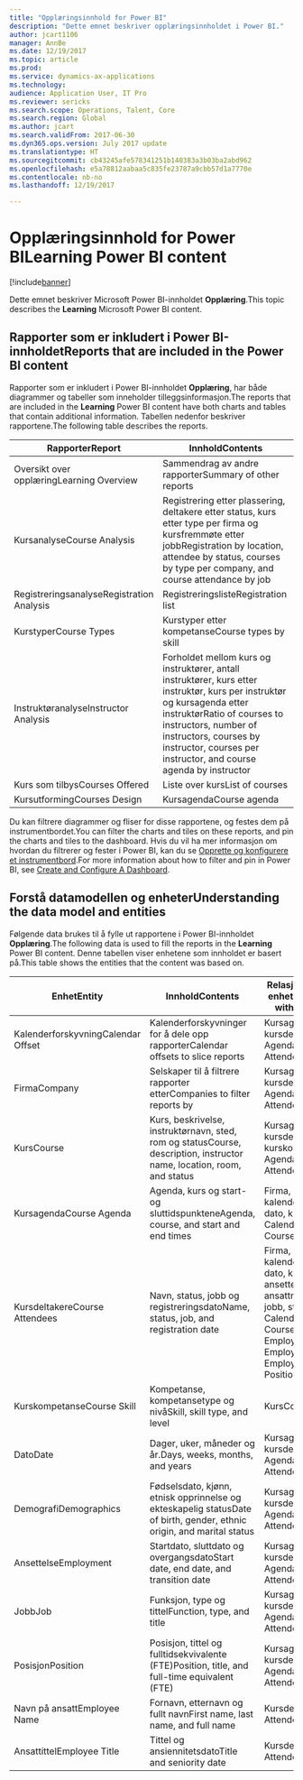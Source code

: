 ```yaml
---
title: "Opplæringsinnhold for Power BI"
description: "Dette emnet beskriver opplæringsinnholdet i Power BI."
author: jcart1106
manager: AnnBe
ms.date: 12/19/2017
ms.topic: article
ms.prod: 
ms.service: dynamics-ax-applications
ms.technology: 
audience: Application User, IT Pro
ms.reviewer: sericks
ms.search.scope: Operations, Talent, Core
ms.search.region: Global
ms.author: jcart
ms.search.validFrom: 2017-06-30
ms.dyn365.ops.version: July 2017 update
ms.translationtype: HT
ms.sourcegitcommit: cb43245afe578341251b140383a3b03ba2abd962
ms.openlocfilehash: e5a78812aabaa5c835fe23787a9cbb57d1a7770e
ms.contentlocale: nb-no
ms.lasthandoff: 12/19/2017

---
```


# <a name="learning-power-bi-content"></a><span data-ttu-id="28c94-103">Opplæringsinnhold for Power BI</span><span class="sxs-lookup"><span data-stu-id="28c94-103">Learning Power BI content</span></span>

[!include[banner](../includes/banner.md)]

<span data-ttu-id="28c94-104">Dette emnet beskriver Microsoft Power BI-innholdet **Opplæring**.</span><span class="sxs-lookup"><span data-stu-id="28c94-104">This topic describes the **Learning** Microsoft Power BI content.</span></span>

## <a name="reports-that-are-included-in-the-power-bi-content"></a><span data-ttu-id="28c94-105">Rapporter som er inkludert i Power BI-innholdet</span><span class="sxs-lookup"><span data-stu-id="28c94-105">Reports that are included in the Power BI content</span></span>

<span data-ttu-id="28c94-106">Rapporter som er inkludert i Power BI-innholdet **Opplæring**, har både diagrammer og tabeller som inneholder tilleggsinformasjon.</span><span class="sxs-lookup"><span data-stu-id="28c94-106">The reports that are included in the **Learning** Power BI content have both charts and tables that contain additional information.</span></span> <span data-ttu-id="28c94-107">Tabellen nedenfor beskriver rapportene.</span><span class="sxs-lookup"><span data-stu-id="28c94-107">The following table describes the reports.</span></span>

| <span data-ttu-id="28c94-108">Rapporter</span><span class="sxs-lookup"><span data-stu-id="28c94-108">Report</span></span>                | <span data-ttu-id="28c94-109">Innhold</span><span class="sxs-lookup"><span data-stu-id="28c94-109">Contents</span></span> |
|-----------------------|----------|
| <span data-ttu-id="28c94-110">Oversikt over opplæring</span><span class="sxs-lookup"><span data-stu-id="28c94-110">Learning Overview</span></span>     | <span data-ttu-id="28c94-111">Sammendrag av andre rapporter</span><span class="sxs-lookup"><span data-stu-id="28c94-111">Summary of other reports</span></span> |
| <span data-ttu-id="28c94-112">Kursanalyse</span><span class="sxs-lookup"><span data-stu-id="28c94-112">Course Analysis</span></span>       | <span data-ttu-id="28c94-113">Registrering etter plassering, deltakere etter status, kurs etter type per firma og kursfremmøte etter jobb</span><span class="sxs-lookup"><span data-stu-id="28c94-113">Registration by location, attendee by status, courses by type per company, and course attendance by job</span></span> |
| <span data-ttu-id="28c94-114">Registreringsanalyse</span><span class="sxs-lookup"><span data-stu-id="28c94-114">Registration Analysis</span></span> | <span data-ttu-id="28c94-115">Registreringsliste</span><span class="sxs-lookup"><span data-stu-id="28c94-115">Registration list</span></span> |
| <span data-ttu-id="28c94-116">Kurstyper</span><span class="sxs-lookup"><span data-stu-id="28c94-116">Course Types</span></span>          | <span data-ttu-id="28c94-117">Kurstyper etter kompetanse</span><span class="sxs-lookup"><span data-stu-id="28c94-117">Course types by skill</span></span> |
| <span data-ttu-id="28c94-118">Instruktøranalyse</span><span class="sxs-lookup"><span data-stu-id="28c94-118">Instructor Analysis</span></span>   | <span data-ttu-id="28c94-119">Forholdet mellom kurs og instruktører, antall instruktører, kurs etter instruktør, kurs per instruktør og kursagenda etter instruktør</span><span class="sxs-lookup"><span data-stu-id="28c94-119">Ratio of courses to instructors, number of instructors, courses by instructor, courses per instructor, and course agenda by instructor</span></span> |
| <span data-ttu-id="28c94-120">Kurs som tilbys</span><span class="sxs-lookup"><span data-stu-id="28c94-120">Courses Offered</span></span>       | <span data-ttu-id="28c94-121">Liste over kurs</span><span class="sxs-lookup"><span data-stu-id="28c94-121">List of courses</span></span> |
| <span data-ttu-id="28c94-122">Kursutforming</span><span class="sxs-lookup"><span data-stu-id="28c94-122">Courses Design</span></span>        | <span data-ttu-id="28c94-123">Kursagenda</span><span class="sxs-lookup"><span data-stu-id="28c94-123">Course agenda</span></span> |

<span data-ttu-id="28c94-124">Du kan filtrere diagrammer og fliser for disse rapportene, og festes dem på instrumentbordet.</span><span class="sxs-lookup"><span data-stu-id="28c94-124">You can filter the charts and tiles on these reports, and pin the charts and tiles to the dashboard.</span></span> <span data-ttu-id="28c94-125">Hvis du vil ha mer informasjon om hvordan du filtrerer og fester i Power BI, kan du se [Opprette og konfigurere et instrumentbord](https://powerbi.microsoft.com/en-us/guided-learning/powerbi-learning-4-2-create-configure-dashboards).</span><span class="sxs-lookup"><span data-stu-id="28c94-125">For more information about how to filter and pin in Power BI, see [Create and Configure A Dashboard](https://powerbi.microsoft.com/en-us/guided-learning/powerbi-learning-4-2-create-configure-dashboards).</span></span>

## <a name="understanding-the-data-model-and-entities"></a><span data-ttu-id="28c94-126">Forstå datamodellen og enheter</span><span class="sxs-lookup"><span data-stu-id="28c94-126">Understanding the data model and entities</span></span>

<span data-ttu-id="28c94-127">Følgende data brukes til å fylle ut rapportene i Power BI-innholdet **Opplæring**.</span><span class="sxs-lookup"><span data-stu-id="28c94-127">The following data is used to fill the reports in the **Learning** Power BI content.</span></span> <span data-ttu-id="28c94-128">Denne tabellen viser enhetene som innholdet er basert på.</span><span class="sxs-lookup"><span data-stu-id="28c94-128">This table shows the entities that the content was based on.</span></span>

| <span data-ttu-id="28c94-129">Enhet</span><span class="sxs-lookup"><span data-stu-id="28c94-129">Entity</span></span>           | <span data-ttu-id="28c94-130">Innhold</span><span class="sxs-lookup"><span data-stu-id="28c94-130">Contents</span></span>                                                         | <span data-ttu-id="28c94-131">Relasjoner med andre enheter</span><span class="sxs-lookup"><span data-stu-id="28c94-131">Relationships with other entities</span></span> |
|------------------|------------------------------------------------------------------|-----------------------------------|
| <span data-ttu-id="28c94-132">Kalenderforskyvning</span><span class="sxs-lookup"><span data-stu-id="28c94-132">Calendar Offset</span></span>  | <span data-ttu-id="28c94-133">Kalenderforskyvninger for å dele opp rapporter</span><span class="sxs-lookup"><span data-stu-id="28c94-133">Calendar offsets to slice reports</span></span>                                | <span data-ttu-id="28c94-134">Kursagenda, kursdeltakere</span><span class="sxs-lookup"><span data-stu-id="28c94-134">Course Agenda, Course Attendees</span></span> |
| <span data-ttu-id="28c94-135">Firma</span><span class="sxs-lookup"><span data-stu-id="28c94-135">Company</span></span>          | <span data-ttu-id="28c94-136">Selskaper til å filtrere rapporter etter</span><span class="sxs-lookup"><span data-stu-id="28c94-136">Companies to filter reports by</span></span>                                   | <span data-ttu-id="28c94-137">Kursagenda, kursdeltakere</span><span class="sxs-lookup"><span data-stu-id="28c94-137">Course Agenda, Course Attendees</span></span> |
| <span data-ttu-id="28c94-138">Kurs</span><span class="sxs-lookup"><span data-stu-id="28c94-138">Course</span></span>           | <span data-ttu-id="28c94-139">Kurs, beskrivelse, instruktørnavn, sted, rom og status</span><span class="sxs-lookup"><span data-stu-id="28c94-139">Course, description, instructor name, location, room, and status</span></span> | <span data-ttu-id="28c94-140">Kursagenda, kursdeltakere, kurskompetanse</span><span class="sxs-lookup"><span data-stu-id="28c94-140">Course Agenda, Course Attendees, Course Skill</span></span> |
| <span data-ttu-id="28c94-141">Kursagenda</span><span class="sxs-lookup"><span data-stu-id="28c94-141">Course Agenda</span></span>    | <span data-ttu-id="28c94-142">Agenda, kurs og start- og sluttidspunktene</span><span class="sxs-lookup"><span data-stu-id="28c94-142">Agenda, course, and start and end times</span></span>                          | <span data-ttu-id="28c94-143">Firma, kalenderforskyvning, dato, kurs</span><span class="sxs-lookup"><span data-stu-id="28c94-143">Company, Calendar Offset, Date, Course</span></span> |
| <span data-ttu-id="28c94-144">Kursdeltakere</span><span class="sxs-lookup"><span data-stu-id="28c94-144">Course Attendees</span></span> | <span data-ttu-id="28c94-145">Navn, status, jobb og registreringsdato</span><span class="sxs-lookup"><span data-stu-id="28c94-145">Name, status, job, and registration date</span></span>                         | <span data-ttu-id="28c94-146">Firma, kalenderforskyvning, dato, kurs, demografi, ansettelse, kurs, ansattnavn, ansattittel, jobb, stilling</span><span class="sxs-lookup"><span data-stu-id="28c94-146">Company, Calendar Offset, Date, Course, Demographics, Employment, Course, Employee Name, Employee Title, Job, Position</span></span> |
| <span data-ttu-id="28c94-147">Kurskompetanse</span><span class="sxs-lookup"><span data-stu-id="28c94-147">Course Skill</span></span>     | <span data-ttu-id="28c94-148">Kompetanse, kompetansetype og nivå</span><span class="sxs-lookup"><span data-stu-id="28c94-148">Skill, skill type, and level</span></span>                                     | <span data-ttu-id="28c94-149">Kurs</span><span class="sxs-lookup"><span data-stu-id="28c94-149">Course</span></span> |
| <span data-ttu-id="28c94-150">Dato</span><span class="sxs-lookup"><span data-stu-id="28c94-150">Date</span></span>             | <span data-ttu-id="28c94-151">Dager, uker, måneder og år.</span><span class="sxs-lookup"><span data-stu-id="28c94-151">Days, weeks, months, and years</span></span>                                   | <span data-ttu-id="28c94-152">Kursagenda, kursdeltakere</span><span class="sxs-lookup"><span data-stu-id="28c94-152">Course Agenda, Course Attendees</span></span> |
| <span data-ttu-id="28c94-153">Demografi</span><span class="sxs-lookup"><span data-stu-id="28c94-153">Demographics</span></span>     | <span data-ttu-id="28c94-154">Fødselsdato, kjønn, etnisk opprinnelse og ekteskapelig status</span><span class="sxs-lookup"><span data-stu-id="28c94-154">Date of birth, gender, ethnic origin, and marital status</span></span>         | <span data-ttu-id="28c94-155">Kursagenda, kursdeltakere</span><span class="sxs-lookup"><span data-stu-id="28c94-155">Course Agenda, Course Attendees</span></span> |
| <span data-ttu-id="28c94-156">Ansettelse</span><span class="sxs-lookup"><span data-stu-id="28c94-156">Employment</span></span>       | <span data-ttu-id="28c94-157">Startdato, sluttdato og overgangsdato</span><span class="sxs-lookup"><span data-stu-id="28c94-157">Start date, end date, and transition date</span></span>                        | <span data-ttu-id="28c94-158">Kursagenda, kursdeltakere</span><span class="sxs-lookup"><span data-stu-id="28c94-158">Course Agenda, Course Attendees</span></span> |
| <span data-ttu-id="28c94-159">Jobb</span><span class="sxs-lookup"><span data-stu-id="28c94-159">Job</span></span>              | <span data-ttu-id="28c94-160">Funksjon, type og tittel</span><span class="sxs-lookup"><span data-stu-id="28c94-160">Function, type, and title</span></span>                                        | <span data-ttu-id="28c94-161">Kursagenda, kursdeltakere</span><span class="sxs-lookup"><span data-stu-id="28c94-161">Course Agenda, Course Attendees</span></span> |
| <span data-ttu-id="28c94-162">Posisjon</span><span class="sxs-lookup"><span data-stu-id="28c94-162">Position</span></span>         | <span data-ttu-id="28c94-163">Posisjon, tittel og fulltidsekvivalente (FTE)</span><span class="sxs-lookup"><span data-stu-id="28c94-163">Position, title, and full-time equivalent (FTE)</span></span>                  | <span data-ttu-id="28c94-164">Kursagenda, kursdeltakere</span><span class="sxs-lookup"><span data-stu-id="28c94-164">Course Agenda, Course Attendees</span></span> |
| <span data-ttu-id="28c94-165">Navn på ansatt</span><span class="sxs-lookup"><span data-stu-id="28c94-165">Employee Name</span></span>    | <span data-ttu-id="28c94-166">Fornavn, etternavn og fullt navn</span><span class="sxs-lookup"><span data-stu-id="28c94-166">First name, last name, and full name</span></span>                             | <span data-ttu-id="28c94-167">Kursdeltakere</span><span class="sxs-lookup"><span data-stu-id="28c94-167">Course Attendees</span></span> |
| <span data-ttu-id="28c94-168">Ansattittel</span><span class="sxs-lookup"><span data-stu-id="28c94-168">Employee Title</span></span>   | <span data-ttu-id="28c94-169">Tittel og ansiennitetsdato</span><span class="sxs-lookup"><span data-stu-id="28c94-169">Title and seniority date</span></span>                                         | <span data-ttu-id="28c94-170">Kursdeltakere</span><span class="sxs-lookup"><span data-stu-id="28c94-170">Course Attendees</span></span> |



